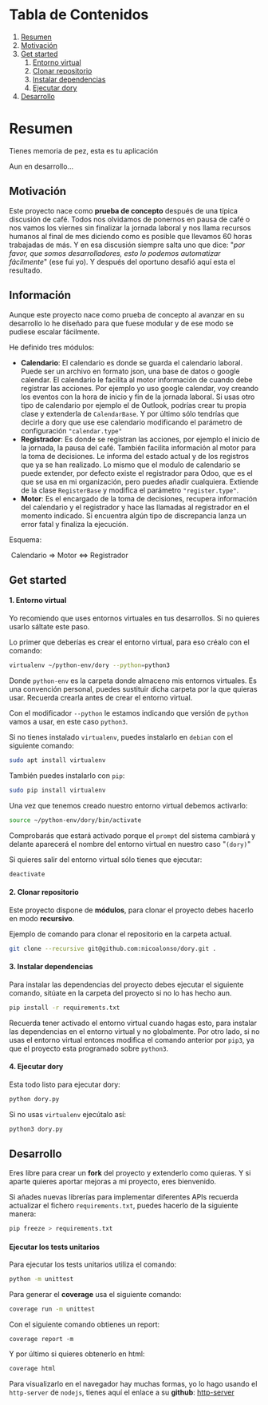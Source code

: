 # Tabla de Contenidos

1. [Resumen](#resumen)
2. [Motivación](#motivación)
3. [Get started](#get-started)
    1. [Entorno virtual](#1-entorno-virtual)
    2. [Clonar repositorio](#2-clonar-repositorio)
    3. [Instalar dependencias](#3-instalar-dependencias)
    4. [Ejecutar dory](#4-ejecutar-dory)
4. [Desarrollo](#desarrollo)



# Resumen

Tienes memoria de pez, esta es tu aplicación

Aun en desarrollo...


## Motivación

Este proyecto nace como **prueba de concepto** después de una típica discusión de café. Todos nos olvidamos de ponernos en pausa de café o nos vamos los viernes sin finalizar la jornada laboral y nos llama recursos humanos al final de mes diciendo como es posible que llevamos 60 horas trabajadas de más. Y en esa discusión siempre salta uno que dice: "*por favor, que somos desarrolladores, esto lo podemos automatizar fácilmente*" (ese fui yo). Y después del oportuno desafió aquí esta el resultado.



## Información

Aunque este proyecto nace como prueba de concepto al avanzar en su desarrollo lo he diseñado para que fuese modular y de ese modo se pudiese escalar fácilmente. 

He definido tres módulos:

* **Calendario**: El calendario es donde se guarda el calendario laboral. Puede ser un archivo en formato json, una base de datos o google calendar. El calendario le facilita al motor información de cuando debe registrar las acciones. Por ejemplo yo uso google calendar, voy creando los eventos con la hora de inicio y fin de la jornada laboral. Si usas otro tipo de calendario por ejemplo el de Outlook, podrías crear tu propia clase y extenderla de `CalendarBase`. Y por último sólo tendrías que decirle a dory que use ese calendario modificando el parámetro de configuración `"calendar.type"`
* **Registrador**: Es donde se registran las acciones, por ejemplo el inicio de la jornada, la pausa del café. También facilita información al motor para la toma de decisiones. Le informa del estado actual y de los registros que ya se han realizado. Lo mismo que el modulo de calendario se puede extender, por defecto existe el registrador para Odoo, que es el que se usa en mi organización, pero puedes añadir cualquiera. Extiende de la clase `RegisterBase` y modifica el parámetro `"register.type"`.
* **Motor**: Es el encargado de la toma de decisiones, recupera información del calendario y el registrador y hace las llamadas al registrador en el momento indicado. Si encuentra algún tipo de discrepancia lanza un error fatal y finaliza la ejecución.

Esquema:

​			Calendario  =>  Motor  <=> Registrador



## Get started

#### 1. Entorno virtual

Yo recomiendo que uses entornos virtuales en tus desarrollos. Si no quieres usarlo sáltate este paso.

Lo primer que deberías es crear el entorno virtual, para eso créalo con el comando:

```bash
virtualenv ~/python-env/dory --python=python3
```

Donde `python-env` es la carpeta donde almaceno mis entornos virtuales. Es una convención personal, puedes sustituir dicha carpeta por la que quieras usar. Recuerda crearla antes de crear el entorno virtual.

Con el modificador `--python` le estamos indicando que versión de `python` vamos a usar, en este caso `python3`.

Si no tienes instalado `virtualenv`, puedes instalarlo en `debian` con el siguiente comando:

```bash
sudo apt install virtualenv
```

También puedes instalarlo con `pip`:

```bash
sudo pip install virtualenv
```

Una vez que tenemos creado nuestro entorno virtual debemos activarlo:

```bash
source ~/python-env/dory/bin/activate
```

Comprobarás que estará activado porque el `prompt` del sistema cambiará y delante aparecerá el nombre del entorno virtual en nuestro caso "`(dory)`"

Si quieres salir del entorno virtual sólo tienes que ejecutar:

```bash
deactivate
```


#### 2. Clonar repositorio

Este proyecto dispone de **módulos**, para clonar el proyecto debes hacerlo en modo **recursivo**.

Ejemplo de comando para clonar el repositorio en la carpeta actual.

```bash
git clone --recursive git@github.com:nicoalonso/dory.git .
```


#### 3. Instalar dependencias

Para instalar las dependencias del proyecto debes ejecutar el siguiente comando, sitúate en la carpeta del proyecto si no lo has hecho aun.

```bash
pip install -r requirements.txt
```

Recuerda tener activado el entorno virtual cuando hagas esto, para instalar las dependencias en el entorno virtual y no globalmente. Por otro lado, si no usas el entorno virtual entonces modifica el comando anterior por `pip3`, ya que el proyecto esta programado sobre `python3`.


#### 4. Ejecutar dory

Esta todo listo para ejecutar dory:

```bash
python dory.py
```

Si no usas `virtualenv` ejecútalo así:

```bash
python3 dory.py
```



## Desarrollo

Eres libre para crear un **fork** del proyecto y extenderlo como quieras. Y si aparte quieres aportar mejoras a mi proyecto, eres bienvenido.

Si añades nuevas librerías para implementar diferentes APIs recuerda actualizar el fichero `requirements.txt`, puedes hacerlo de la siguiente manera:

```bash
pip freeze > requirements.txt
```

#### Ejecutar los tests unitarios

Para ejecutar los tests unitarios utiliza el comando:

```bash
python -m unittest
```

Para generar el **coverage** usa el siguiente comando:

```bash
coverage run -m unittest
```

Con el siguiente comando obtienes un report:

```
coverage report -m
```

Y por último si quieres obtenerlo en html:

```bash
coverage html
```

Para visualizarlo en el navegador hay muchas formas, yo lo hago usando el `http-server` de `nodejs`, tienes aquí el  enlace a su **github**: [http-server](https://github.com/http-party/http-server)